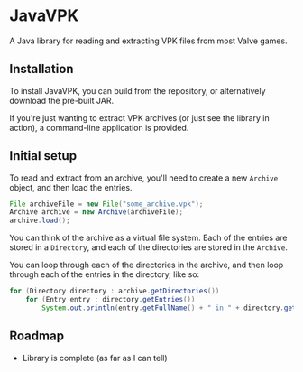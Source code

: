 JavaVPK
=====
A Java library for reading and extracting VPK files from most Valve games.

Installation
-----
To install JavaVPK, you can build from the repository, or alternatively download the pre-built JAR.

If you're just wanting to extract VPK archives (or just see the library in action), a command-line application is provided.

Initial setup
-----
To read and extract from an archive, you'll need to create a new `Archive` object, and then load the entries.

```java
File archiveFile = new File("some_archive.vpk");
Archive archive = new Archive(archiveFile);
archive.load();
```

You can think of the archive as a virtual file system. Each of the entries are stored in a `Directory`, and each of the directories are stored in the `Archive`.

You can loop through each of the directories in the archive, and then loop through each of the entries in the directory, like so:

```java
for (Directory directory : archive.getDirectories())
	for (Entry entry : directory.getEntries())
		System.out.println(entry.getFullName() + " in " + directory.getPath());
```

Roadmap
-----
- Library is complete (as far as I can tell)